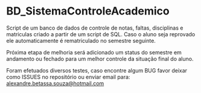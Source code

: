 # BD_SistemaControleAcademico

Script de um banco de dados de controle de notas, faltas, disciplinas e matriculas criado a partir de um script de SQL. Caso o aluno seja reprovado ele automaticamente é rematriculado no semestre seguinte.

Próxima etapa de melhoria será adicionado um status do semestre em andamento ou fechado para um melhor controle da situação final do aluno. 

Foram efetuados diversos testes, caso encontre algum BUG favor deixar como ISSUES no repositório ou enviar email para: alexandre.betassa.souza@hotmail.com
